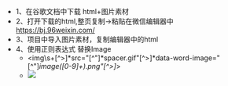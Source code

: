 - 1、在谷歌文档中下载 html+图片素材 
- 2、打开下载的html,整页复制->粘贴在微信编辑器中 https://bj.96weixin.com/
- 3、项目中导入图片素材，复制编辑器中的html
- 4、使用正则表达式 替换Image
    - <img\s+[^>]*src="[^"]*spacer\.gif"[^>]*data-word-image="[^"]*image([0-9]+)\.png"[^>]*>
    - <img src=${image$1} />